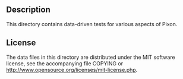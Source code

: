 Description
------------

This directory contains data-driven tests for various aspects of Pixon.

License
--------

The data files in this directory are distributed under the MIT software
license, see the accompanying file COPYING or
http://www.opensource.org/licenses/mit-license.php.


